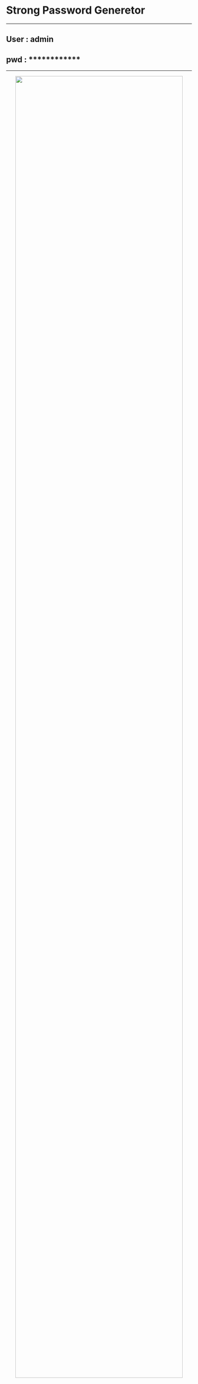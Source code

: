 # Strong Password Generetor


-------------------------------------
User : admin
------------------------------------
pwd : ************ 
-------------------------------------

------------------------------------
   <p align="center">
<img src="https://i.pcmag.com/imagery/articles/04Uac9ZA9dH1zEKUiIv0nOu-7.fit_scale.size_950x532.v1569489914.jpg" width="95%" height="auto">
</p>




-------------------------------------
Random password generated project using random module in python 3.7 please update when needed.
------------------------------------

